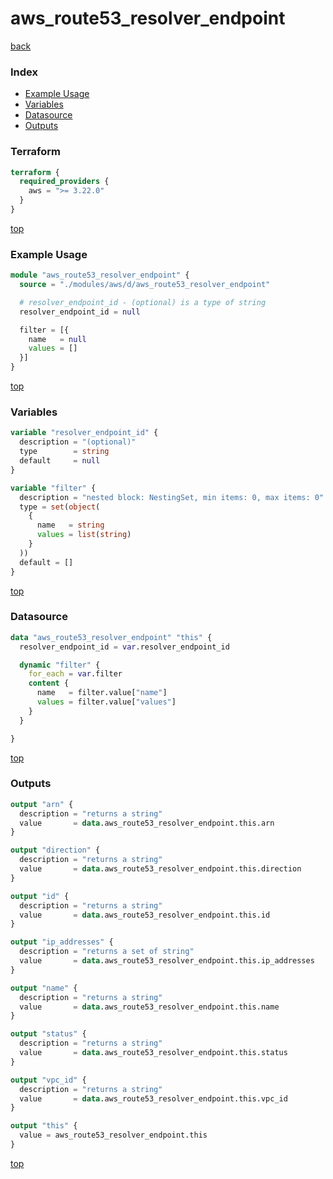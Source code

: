 # aws_route53_resolver_endpoint

[back](../aws.md)

### Index

- [Example Usage](#example-usage)
- [Variables](#variables)
- [Datasource](#datasource)
- [Outputs](#outputs)

### Terraform

```terraform
terraform {
  required_providers {
    aws = ">= 3.22.0"
  }
}
```

[top](#index)

### Example Usage

```terraform
module "aws_route53_resolver_endpoint" {
  source = "./modules/aws/d/aws_route53_resolver_endpoint"

  # resolver_endpoint_id - (optional) is a type of string
  resolver_endpoint_id = null

  filter = [{
    name   = null
    values = []
  }]
}
```

[top](#index)

### Variables

```terraform
variable "resolver_endpoint_id" {
  description = "(optional)"
  type        = string
  default     = null
}

variable "filter" {
  description = "nested block: NestingSet, min items: 0, max items: 0"
  type = set(object(
    {
      name   = string
      values = list(string)
    }
  ))
  default = []
}
```

[top](#index)

### Datasource

```terraform
data "aws_route53_resolver_endpoint" "this" {
  resolver_endpoint_id = var.resolver_endpoint_id

  dynamic "filter" {
    for_each = var.filter
    content {
      name   = filter.value["name"]
      values = filter.value["values"]
    }
  }

}
```

[top](#index)

### Outputs

```terraform
output "arn" {
  description = "returns a string"
  value       = data.aws_route53_resolver_endpoint.this.arn
}

output "direction" {
  description = "returns a string"
  value       = data.aws_route53_resolver_endpoint.this.direction
}

output "id" {
  description = "returns a string"
  value       = data.aws_route53_resolver_endpoint.this.id
}

output "ip_addresses" {
  description = "returns a set of string"
  value       = data.aws_route53_resolver_endpoint.this.ip_addresses
}

output "name" {
  description = "returns a string"
  value       = data.aws_route53_resolver_endpoint.this.name
}

output "status" {
  description = "returns a string"
  value       = data.aws_route53_resolver_endpoint.this.status
}

output "vpc_id" {
  description = "returns a string"
  value       = data.aws_route53_resolver_endpoint.this.vpc_id
}

output "this" {
  value = aws_route53_resolver_endpoint.this
}
```

[top](#index)